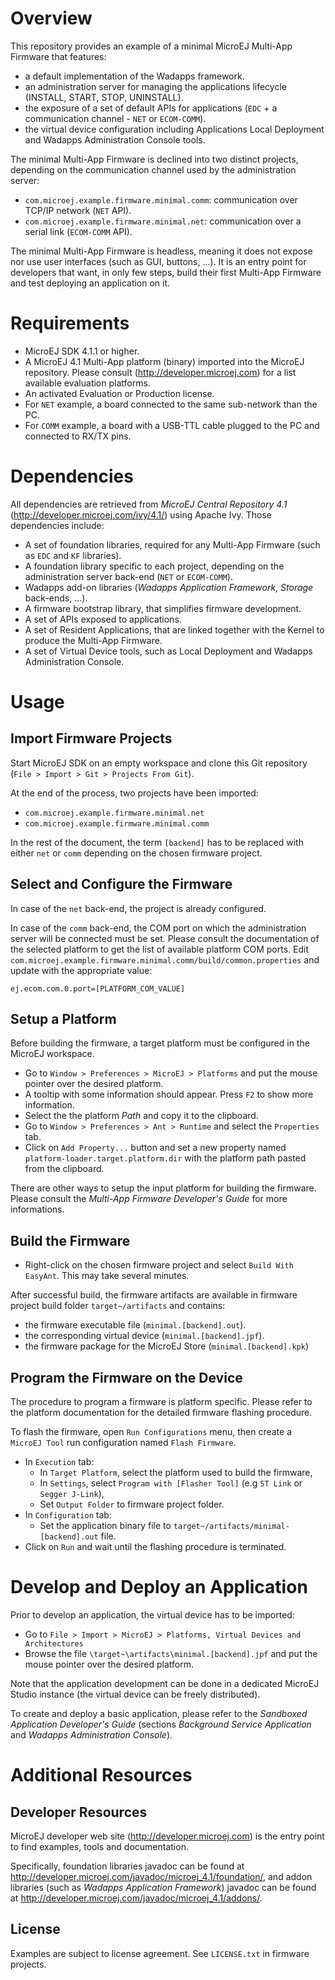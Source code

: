 # Overview

This repository provides an example of a minimal MicroEJ Multi-App Firmware that features:
* a default implementation of the Wadapps framework.
* an administration server for managing the applications lifecycle (INSTALL, START, STOP, UNINSTALL).
* the exposure of a set of default APIs for applications (`EDC` + a communication channel - `NET` or `ECOM-COMM`).
* the virtual device configuration including Applications Local Deployment and Wadapps Administration Console tools.

The minimal Multi-App Firmware is declined into two distinct projects, depending on the communication channel used by the administration server:
* `com.microej.example.firmware.minimal.comm`: communication over TCP/IP network (`NET` API).
* `com.microej.example.firmware.minimal.net`: communication over a serial link (`ECOM-COMM` API).

The minimal Multi-App Firmware is headless, meaning it does not expose nor use user interfaces (such as GUI, buttons, ...). It is an entry point for developers that want, in only few steps, build their first Multi-App Firmware and test deploying an application on it.

# Requirements

* MicroEJ SDK 4.1.1 or higher.
* A MicroEJ 4.1 Multi-App platform (binary) imported into the MicroEJ repository. Please consult (<http://developer.microej.com>) for a list available evaluation platforms.
* An activated Evaluation or Production license.
* For `NET` example, a board connected to the same sub-network than the PC.
* For `COMM` example, a board with a USB-TTL cable plugged to the PC and connected to RX/TX pins.

# Dependencies

All dependencies are retrieved from _MicroEJ Central Repository 4.1_ (<http://developer.microej.com/ivy/4.1/>) using Apache Ivy. Those dependencies include:
* A set of foundation libraries, required for any Multi-App Firmware (such as `EDC` and `KF` libraries).
* A foundation library specific to each project, depending on the administration server back-end (`NET` or `ECOM-COMM`).
* Wadapps add-on libraries (_Wadapps Application Framework_, _Storage_ back-ends, ...).
* A firmware bootstrap library, that simplifies firmware development.
* A set of APIs exposed to applications.
* A set of Resident Applications, that are linked together with the Kernel to produce the Multi-App Firmware.
* A set of Virtual Device tools, such as Local Deployment and Wadapps Administration Console.

# Usage

## Import Firmware Projects

Start MicroEJ SDK on an empty workspace and clone this Git repository (`File > Import > Git > Projects From Git`).

At the end of the process, two projects have been imported:
  * `com.microej.example.firmware.minimal.net`
  * `com.microej.example.firmware.minimal.comm`

In the rest of the document, the term `[backend]` has to be replaced with either `net` or `comm` depending on the chosen firmware project.

## Select and Configure the Firmware

In case of the `net` back-end, the project is already configured.

In case of the `comm` back-end, the COM port on which the administration server will be connected must be set. Please consult the documentation of the selected platform to get the list of available platform COM ports. Edit `com.microej.example.firmware.minimal.comm/build/common.properties` and update with the appropriate value:

    ej.ecom.com.0.port=[PLATFORM_COM_VALUE]

## Setup a Platform

Before building the firmware, a target platform must be configured in the MicroEJ workspace.

* Go to `Window > Preferences > MicroEJ > Platforms` and put the mouse pointer over the desired platform.
* A tooltip with some information should appear. Press `F2` to show more information.
* Select the the platform _Path_ and copy it to the clipboard.
* Go to `Window > Preferences > Ant > Runtime` and select the `Properties` tab.
* Click on `Add Property...` button and set a new property named `platform-loader.target.platform.dir` with the platform path pasted from the clipboard.

There are other ways to setup the input platform for building the firmware. Please consult the _Multi-App Firmware Developer's Guide_ for more informations.

## Build the Firmware

* Right-click on the chosen firmware project and select `Build With EasyAnt`. This may take several minutes.

After successful build, the firmware artifacts are available in firmware project build folder `target~/artifacts` and contains:
* the firmware executable file (`minimal.[backend].out`).
* the corresponding virtual device (`minimal.[backend].jpf`).
* the firmware package for the MicroEJ Store (`minimal.[backend].kpk`)

## Program the Firmware on the Device

The procedure to program a firmware is platform specific. Please refer to the platform documentation for the detailed firmware flashing procedure.

To flash the firmware, open `Run Configurations` menu, then create a `MicroEJ Tool` run configuration named `Flash Firmware`.
* In `Execution` tab:
	* In `Target Platform`, select the platform used to build the firmware,
	* In `Settings`, select `Program with [Flasher Tool]` (e.g `ST Link` or `Segger J-Link`),
	* Set `Output Folder` to firmware project folder.
* In `Configuration` tab:
	* Set the application binary file to `target~/artifacts/minimal-[backend].out` file.
* Click on `Run` and wait until the flashing procedure is terminated.

# Develop and Deploy an Application

Prior to develop an application, the virtual device has to be imported:

* Go to `File > Import > MicroEJ > Platforms, Virtual Devices and Architectures`
* Browse the file `\target~\artifacts\minimal.[backend].jpf` and put the mouse pointer over the desired platform.

Note that the application development can be done in a dedicated MicroEJ Studio instance (the virtual device can be freely distributed).

To create and deploy a basic application, please refer to the _Sandboxed Application Developer's Guide_ (sections _Background Service Application_ and _Wadapps Administration Console_).


# Additional Resources

## Developer Resources

MicroEJ developer web site (<http://developer.microej.com>) is the entry point to find examples, tools and documentation.

Specifically, foundation libraries javadoc can be found at <http://developer.microej.com/javadoc/microej_4.1/foundation/>, and addon libraries (such as _Wadapps Application Framework_) javadoc can be found at <http://developer.microej.com/javadoc/microej_4.1/addons/>.

## License

Examples are subject to license agreement. See `LICENSE.txt` in firmware projects.

<!--
	Markdown
	Copyright 2017-2018 IS2T. All rights reserved.
	Use of this source code is subject to license terms.
-->